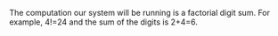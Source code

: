 The computation our system will be running is a factorial digit sum. For example, 4!=24 and the sum of the digits is 2+4=6.
